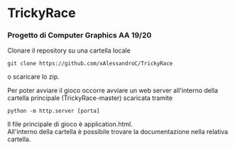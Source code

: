 # TrickyRace
### Progetto di Computer Graphics AA 19/20

Clonare il repository su una cartella locale<br>
```
git clone https://github.com/xAlessandroC/TrickyRace
```
o scaricare lo zip.

Per poter avviare il gioco occorre avviare un web server all'interno della cartella principale (TrickyRace-master) scaricata tramite </br>
```
python -m http.server [porta]
```

Il file principale di gioco è application.html.</br>
All'interno della cartella è possibile trovare la documentazione nella relativa cartella.
